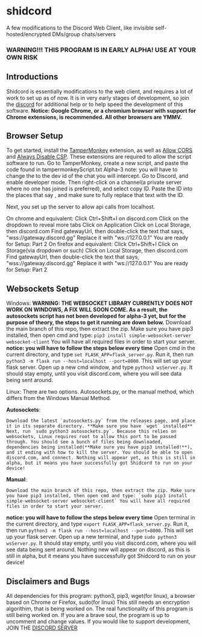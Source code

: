 # shidcord
A few modifications to the Discord Web Client, like invisible self-hosted/encrypted DMs/group chats/servers

### WARNING!!! THIS PROGRAM IS IN EARLY ALPHA! USE AT YOUR OWN RISK

## Introductions
Shidcord is essentially modifications to the web client, and requires a lot of work to set up as of now.
It is in very early stages of development, so join the [discord](https://discord.gg/YZW6tZBJ2k) for additional help or to help speed the development of this software.
**Notice: Google Chrome, or a chromium browser with support for Chrome extensions, is recommended. All other browsers are YMMV.**


## Browser Setup
To get started, install the [TamperMonkey](https://www.tampermonkey.net) extension, as well as [Allow CORS](https://chrome.google.com/webstore/detail/allow-cors-access-control/lhobafahddgcelffkeicbaginigeejlf) and [Always Disable CSP](https://chrome.google.com/webstore/detail/always-disable-content-se/ffelghdomoehpceihalcnbmnodohkibj). These extensions are required to allow the script software to run.
Go to TamperMonkey, create a new script, and paste the code found in tampermonkeyScript.txt
Alpha-3 note: you will have to change the <channel id> to the dev id of the chat you will intercept. Go to Discord, and enable developer mode. Then right-click on a channel(a private server where no one has joined is preferred), and select copy ID. Paste the ID into the places that say <Channel ID>, and make sure to fully replace that text with the ID.
  
Next, you set up the server to allow api calls from localhost.

On chrome and equivalent:
  Click Ctrl+Shift+I on discord.com
  Click on the dropdown to reveal more tabs
  Click on Application
  Click on Local Storage, then discord.com
  Find gatewayUrl, then double-click the text that says, "wss://gateway.discord.gg"
  Replace it with "ws://127.0.0.1"
  You are ready for Setup: Part 2
On firefox and equivalent:
  Click Ctrl+Shift+I
  Click on Storage(via dropdown or such)
  Click on Local Storage, then discord.com
  Find gatewayUrl, then double-click the text that says, "wss://gateway.discord.gg"
  Replace it with "ws://127.0.0.1"
  You are ready for Setup: Part 2

## Websockets Setup
Windows: **WARNING: THE WEBSOCKET LIBRARY CURRENTLY DOES NOT WORK ON WINDOWS, A FIX WILL SOON COME. As a result, the autosockets script has not been developed for alpha-3 yet, but for the purpose of theory, the steps to get it running are down below.**
  Download the main branch of this repo, then extract the zip. Make sure you have pip3 installed, then open cmd and type: `pip3 install simple-websocket-server websocket-client` You will have all required files in order to start your server. 
  **notice: you will have to follow the steps below every time**
  Open cmd in the current directory, and type `set FLASK_APP=flask_server.py`. Run it, then run `python3 -m flask run --host=localhost --port=8000`. This will set up your flask server.
  Open up a new cmd window, and type `python3 wsServer.py`. It should stay empty, until you visit discord.com, where you will see data being sent around.
  
Linux: There are two options. Autosockets.py, or the manual method, which differs from the Windows Manual Method.
  
  **Autosockets**:
  
    Download the latest `autosockets.py` from the releases page, and place it in its separate directory. **Make sure you have `wget` installed**
    Next, run `sudo python3 autosockets.py`. Because this relies on websockets, Linux requires root to allow this port to be passed through. You should see a bunch of files being downloaded, dependencies being installed(**Make sure you have pip3 installed!**), and it ending with how to kill the server. You should be able to open discord.com, and connect. Nothing will appear yet, as this is still in alpha, but it means you have successfully got Shidcord to run on your device!
  
   **Manual**:
  
    Download the main branch of this repo, then extract the zip. Make sure you have pip3 installed, then open cmd and type: `sudo pip3 install simple-websocket-server websocket-client` You will have all required files in order to start your server. 
  **notice: you will have to follow the steps below every time**
  Open terminal in the current directory, and type `export FLASK_APP=flask_server.py`. Run it, then run `python3 -m flask run --host=localhost --port=8000`. This will set up your flask server.
  Open up a new terminal, and type `sudo python3 wsServer.py`. It should stay empty, until you visit discord.com, where you will see data being sent around. Nothing new will appear on discord, as this is still in alpha, but it means you have successfully got Shidcord to run on your device!
  
  
## Disclaimers and Bugs
  All dependencies for this program: python3, pip3, wget(for linux), a browser based on Chrome or Firefox, sudo(for linux)
  This still needs an encryption algorithim, that is being worked on.
  The real functionality of this program is still being worked on. If you are a brave soul, the program is up to uncomment and change values.
  If you would like to support development, JOIN THE [DISCORD SERVER](https://discord.gg/YZW6tZBJ2k)
